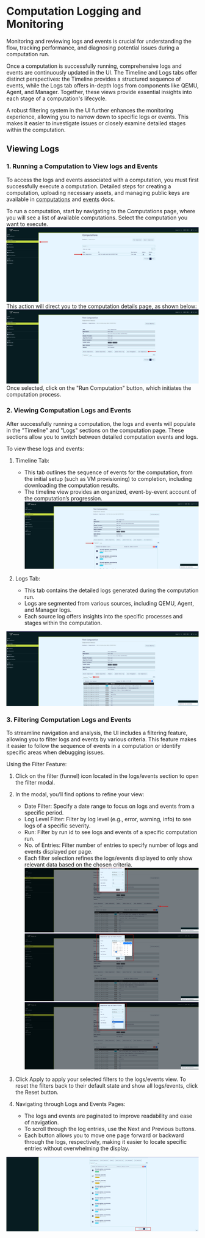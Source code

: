 # Computation Logging and Monitoring

Monitoring and reviewing logs and events is crucial for understanding the flow, tracking performance, and diagnosing potential issues during a computation run.

Once a computation is successfully running, comprehensive logs and events are continuously updated in the UI. The Timeline and Logs tabs offer distinct perspectives: the Timeline provides a structured sequence of events, while the Logs tab offers in-depth logs from components like QEMU, Agent, and Manager. Together, these views provide essential insights into each stage of a computation's lifecycle.

A robust filtering system in the UI further enhances the monitoring experience, allowing you to narrow down to specific logs or events. This makes it easier to investigate issues or closely examine detailed stages within the computation.

## Viewing Logs

### 1. **Running a Computation to View logs and Events**

To access the logs and events associated with a computation, you must first successfully execute a computation.
Detailed steps for creating a computation, uploading necessary assets, and managing public keys are available in [computations](./computations.md) and [events](./assets.md) docs.

To run a computation, start by navigating to the Computations page, where you will see a list of available computations.
Select the computation you want to execute.
![Computations Page](img/logs_compuations.png)
This action will direct you to the computation details page, as shown below:
![Computation Page](img/logs_computation.png)
Once selected, click on the "Run Computation" button, which initiates the computation process.

### 2. **Viewing Computation Logs and Events**

After successfully running a computation, the logs and events will populate in the "Timeline" and "Logs" sections on the computation page.
These sections allow you to switch between detailed computation events and logs.

To view these logs and events:

1. Timeline Tab:
   - This tab outlines the sequence of events for the computation, from the initial setup (such as VM provisioning) to completion, including downloading the computation results.
   - The timeline view provides an organized, event-by-event account of the computation’s progression.
![Computation Events](img/events.png)

2. Logs Tab:
   - This tab contains the detailed logs generated during the computation run.
   - Logs are segmented from various sources, including QEMU, Agent, and Manager logs.
   - Each source log offers insights into the specific processes and stages within the computation.

![Computation Logs](img/logs.png)

### 3. **Filtering Computation Logs and Events**

To streamline navigation and analysis, the UI includes a filtering feature, allowing you to filter logs and events by various criteria.
This feature makes it easier to follow the sequence of events in a computation or identify specific areas when debugging issues.

Using the Filter Feature:

1. Click on the filter (funnel) icon located in the logs/events section to open the filter modal.

2. In the modal, you’ll find options to refine your view:
   - Date Filter: Specify a date range to focus on logs and events from a specific period.
   - Log Level Filter: Filter by log level (e.g., error, warning, info) to see logs of a specific severity.
   - Run: Filter by run id to see logs and events of a specific computation run.
   - No. of Entries: Filter number of entries to specify number of logs and events displayed per page.
   - Each filter selection refines the logs/events displayed to only show relevant data based on the chosen criteria.
![Filter Modal - All Options](img/log_filters_all.png)
![Filter Modal - Date](img/log_filters_date.png)
![Filter Modal - Log Level](img/logs_filters_log_level.png)

3. Click Apply to apply your selected filters to the logs/events view. To reset the filters back to their default state and show all logs/events, click the Reset button.

4. Navigating through Logs and Events Pages:
   - The logs and events are paginated to improve readability and ease of navigation.
   - To scroll through the log entries, use the Next and Previous buttons.
   - Each button allows you to move one page forward or backward through the logs, respectively, making it easier to locate specific entries without overwhelming the display.

![Logs Pagination](img/logs_pagination.png)

